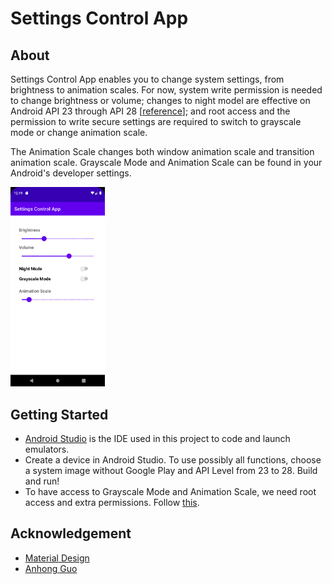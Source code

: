 # Settings Control App

## About

Settings Control App enables you to change system settings, from brightness to animation scales. For now, system write permission is needed to change brightness or volume; changes to night model are effective on Android API 23 through API 28 [[reference](https://developer.android.com/reference/android/app/UiModeManager#setNightMode(int))]; and root access and the permission to write secure settings are required to switch to grayscale mode or change animation scale.

The Animation Scale changes both window animation scale and transition animation scale. Grayscale Mode and Animation Scale can be found in your Android's developer settings.

<img src="README.assets/image-20220423201913023.png" alt="screenshot" width="30%"/>

## Getting Started

- [Android Studio](https://developer.android.com/studio) is the IDE used in this project to code and launch emulators.
- Create a device in Android Studio. To use possibly all functions, choose a system image without Google Play and API Level from 23 to 28. Build and run!
- To have access to Grayscale Mode and Animation Scale, we need root access and extra permissions. Follow [this](https://stackoverflow.com/a/59284223).

## Acknowledgement

- [Material Design](https://material.io/components/sliders)
- [Anhong Guo](https://guoanhong.com/)
